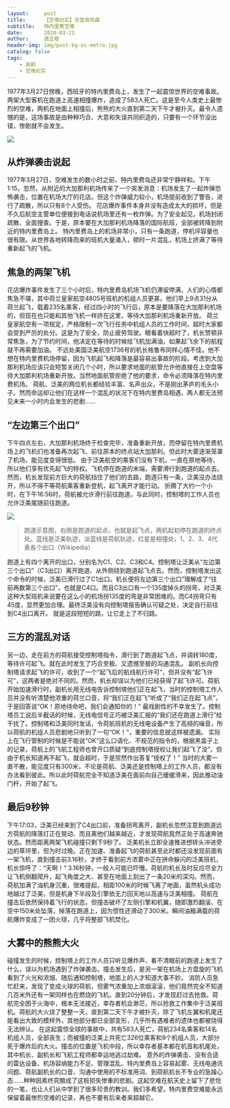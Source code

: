 ```yaml
---
layout:     post
title:      【空难纪实】天堂哀鸣曲
subtitle:   特内里费空难
date:       2020-03-21
author:     虞正皓
header-img: img/post-bg-os-metro.jpg
catalog: false
tags:
    - 民航
    - 空难纪实
---
```

1977年3月27日傍晚，西班牙的特内里费岛上，发生了一起震惊世界的空难事故。两架大型客机在跑道上高速相撞爆炸，造成了583人死亡。这是至今人类史上最惨烈的空难，两机在地面上相撞后，熊熊的大火直到第二天下午才被扑灭。最令人遗憾的是，这场事故是由种种巧合、大意和失误共同织造的，只要有一个环节没出错，惨剧就不会发生。

![](https://tva1.sinaimg.cn/large/00831rSTly1gd1gq4grv1j30hs07f40a.jpg)

## 从炸弹袭击说起
1977年3月27日，空难发生的数小时之前，特内里费岛还非常宁静祥和。下午1:15，忽然，从附近的大加那利机场传来了一个突发消息：机场发生了一起炸弹恐怖袭击，位置在机场大厅的花店。但这个炸弹威力较小，机场提前收到了警告，进行了疏散，所以只有8个人受伤。
花店爆炸事件本身并没有造成太大的损坏，但是不久后航空主管单位便接到电话说机场里还有一枚炸弹。为了安全起见，机场封闭疏散、全面搜查。于是，原本要在大加那利机场降落的国际航班，全部被转降到附近的特内里费岛上。
特内里费岛上的机场非常小，只有一条跑道，停机坪容量也很有限。从世界各地转降而来的班机大量涌入，顿时一片混乱，机场上挤满了等待重新起飞的飞机。

## 焦急的两架飞机
花店爆炸事件发生了三个小时后，特内里费岛机场飞机仍滞留停满，人们的心情都焦急不堪，其中荷兰皇家航空4805号班机的机组人员更甚。他们早上9点31分从荷兰起飞，载着235名乘客，经过四小时的飞行后，原本是要降落在大加那利机场的，但现在也只能和其他飞机一样挤在这里，等待大加那利机场重新开放。
荷兰皇家航空有一项规定，严格限制一次飞行任务中机组人员的工作时间，超时大家都会受到严厉的处分。这是为了安全，防止疲劳驾驶。眼看着快超时了，机长赞顿非常焦急，为了节约时间，他决定在等待的时候给飞机加满油，如果起飞余下的航程就不再需要加油。
不远处美国泛美航空1736号的机长格鲁布同样心情不佳。他不想在特内里费机场停留，因为飞机起飞和降落是最容易出事故的阶段。考虑到大加那利机场应该只会短暂关闭几个小时，所以要求地面的航管允许他直接在上空盘等待大加那利机场重新开放。当然地面航管拒绝了他的要求，命令必须降落在特内里费机场。
荷航、泛美的两位机长都经验丰富、名声出众，不是刚出茅庐的毛头小子。然而命运却让他们在这样一个混乱的状况下在特内里费岛相遇，两人都无法预见未来一小时内会发生的悲剧……

## “左边第三个出口”
下午四点左右，大加那利机场终于检查完毕，准备重新开放，而停留在特内里费机场上的飞机们也准备再次起飞、前往原本的终点站大加那利。但此时大雾逐渐笼罩了机场，能见度变得很低。
由于泛美航空的乘客们没有下机，一直在原地等待，所以他们享有优先起飞的特权。飞机停在跑道的末端，需要滑行到跑道的起点去。然而，机长发现前方巨大的荷航挡住了他们的去路，跑道只有一条，泛美没办法绕开，所以不得不等荷航乘客重新登机，起飞离开才能行动。
折腾了大约一个小时，在下午16:56时，荷航被允许滑行前往跑道。与此同时，控制塔的工作人员也允许泛美尾随前往跑道。

![](https://tva1.sinaimg.cn/large/00831rSTly1gd1grlhee1j30e803jaag.jpg)
> 跑道示意图，右侧是跑道的起点，也就是起飞点，两机起初停在跑道的终点处。蓝线是泛美轨迹，淡蓝线是荷航轨迹，红星是相撞处，1、2、3、4代表各个出口（Wikipedia）

跑道上有四个离开的出口，分别名为C1、C2、C3和C4。控制塔让泛美从“左边第三个出口”（C3出口）离开跑道、从外侧绕到跑道起飞点去。然而，控制塔发出这个命令的时候，泛美已滑行过了C1出口。机长便将左边第三个出口”理解成了“往前再数第三个出口”，也就是C4口。而且C3出口有一个135度掉头的拐弯，对泛美这种大型班机来说要在这么小的机场拐135度的弯是非常困难的。而C4拐弯只有45度，显然更加合理。最终泛美没有向控制塔报告确认可疑之处，决定自行前往到C4出口离开。
就是这段短短的路，让它走上了不归路。

## 三方的混乱对话
另一边，走在前方的荷航接受控制塔指令，滑行到了跑道起飞点，并调转180度，等待许可起飞。就在此时发生了巧合至极、又遗憾至极的沟通混乱。
副机长向控制塔请求起飞的许可，收到了一个“起飞后的航线航行许可”，但并没有“起飞许可”，这两者是绝对不同的。然而，机长却误以为他们已经获得了起飞许可。荷航开始加速滑行时，副机长用无线电告诉控制塔他们正在起飞，当时的控制塔工作人员并没有听清楚他浓重的荷兰口音，将“我们正在起飞”听成了“我们正在起飞点”，于是回答说“OK！原地待命吧，我们会通知你的！”
最戏剧性的不幸发生了。控制塔员工说后半截话的时候，无线电信号正巧被泛美汇报的“我们还在跑道上滑行”给干扰了。控制塔和泛美同时发话，令荷航班机的无线电设备产生了高频的噪音，所以荷航的机组人员悲剧地只听到了一句“OK！”，重要的信息就这样被遗漏。
实际上在飞行管制的时候是不能说“OK”这么口语化、不规范的指令的，根据黑盒子上的记录，荷航上的飞航工程师也曾开口质疑“到底控制塔授权让我们起飞了没”，但由于机长知道再不起飞，就会超时，于是贸然作出答复“授权了！”
当时的大雾一直不散，能见度只有300米，不论是荷航、泛美还是控制塔上的工作人员，都没有办法看到彼此。所以此时荷航完全不知道泛美在面前向自己缓缓滑来，因此推动油门杆，开始了起飞。

## 最后9秒钟
下午17:03，泛美已经来到了C4出口前，准备拐弯离开，副机长忽然注意到跑道远方荷航的降落灯正在晃动、而且离他们越来越近，才发现荷航竟然正处于高速奔驰状态。然而距离两架飞机碰撞只剩下9秒了。
泛美机长立即全速推进想转头冲进旁边的草坪里，但为时过晚。正在加速、准备起飞的荷航甚至此时都还没发现前面有一架飞机，直到撞击前3.16秒，才终于看到前方浓雾中正在拼命躲闪的泛美班机，机长惊呼了：“天啊！”
3.16秒钟，一般人可能已吓懵。荷航的机长及时反应尽全力让飞机侧翻爬升，起飞角度之大、甚至在地面上刮出了一条20米的深沟。然而，荷航加满了油机身沉重，很难提起，相距100米的时候飞离了地面，虽然机头成功地越过了泛美，但是机身下半段及引擎依无力回天地以高速与泛美相撞。
荷航在撞击后依然保持着飞行的状态，但撞击破坏了左侧引擎和机翼，随即激烈翻滚、在空中150米处坠落，掉落在跑道上，因为惯性还滑动了300米。瞬间油箱满载的荷航爆炸变成了一团火球，几乎将整部飞机焚化。

## 大雾中的熊熊大火
碰撞发生的时候，控制塔上的工作人员只听见爆炸声、看不清眼前的跑道上发生了什么，误以为机场遇到了炸弹袭击。撞击发生后，是另一架在机场上方盘旋的飞机看到了火光和浓烟、随后通知控制塔，地面上的人才知道大事不妙。
消防人员急忙赶来，发现了变成火球的荷航，但雾气浓重加上浓烟滚滚，他们竟然完全不知道几百米外还有一架同样也在燃烧的飞机。直到20分钟后，才发现赶过去抢救。荷航完全困于火海中，根本无法接近，幸存者机会渺茫，所以抢救工作集中于泛美班机。荷航的大火烧了整整一天，直到第二天下午才被扑灭，除了飞机左翼和机尾还能看出大致的模样外，其他部分都已全部变形，几乎所有遇难者的遗体也都被烧得无法辨认。
在这起震惊全球的事故中，共有583人死亡，荷航234名乘客和14名机组人员，全部丧生；而被撞的泛美上共死亡326位乘客和9个机组人员，大部分死于爆炸后的大火。撞击的位置是飞机中段，所以幸存者基本都在机首和机尾处，其中机长、副机长和飞航工程师都幸运地逃过劫难。
意外的炸弹袭击、没有合适的雷达设备、机场容纳能力不足、管理混乱、特内里费岛上容易起雾、无线电通讯问题、荷航副机长的口音、沟通中使用的不标准用词、到荷航机长不专业的急躁心态……种种因素终究酿成了这桩损失惨重的悲剧。这起空难在航天史上留下了悲怆的一笔，也让人们从中学到了很多珍贵的教训。我们多希望，特内里费空难能永远保留着最惨烈空难的记录，再也不要有后来者来超越它。
